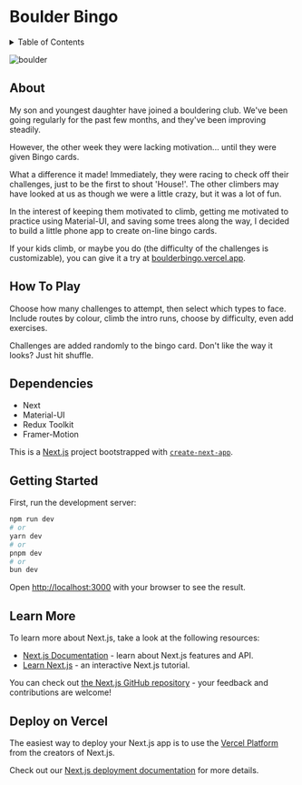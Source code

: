 # Boulder Bingo

<details>
  <summary>Table of Contents</summary>
  <ol>
    <li>
      <a href="#about">About</a>
    </li>
    <li>
      <a href="#how-to-play">How To Play</a>
    </li>
    <li>
      <a href="#tech-stack">Tech Stack</a>
    </li>
    <li>
      <a href="#screenshots">Screenshots</a>
    </li>
    <li>
    <a href="#setup">Setup</a>
    </li>
    <li>
    <a href="#dependencies">Dependencies</a>
    </li>
    <li>
    <a href="#project-directory-structure">Project Directory</a>
    </li>
    <li>
    <a href="#contributors">Contributors</a>
    </li>
  </ol>
</details>

![boulder](https://github.com/mikedaltonmtl/Boulder-Bingo/assets/109972253/ff2d8777-c260-4caf-8934-faa922e312e7)

## About

My son and youngest daughter have joined a bouldering club. We've been going regularly for the past few months, and they've been improving steadily.

However, the other week they were lacking motivation... until they were given Bingo cards.

What a difference it made! Immediately, they were racing to check off their challenges, just to be the first to shout 'House!'. The other climbers may have looked at us as though we were a little crazy, but it was a lot of fun.

In the interest of keeping them motivated to climb, getting me motivated to practice using Material-UI, and saving some trees along the way, I decided to build a little phone app to create on-line bingo cards.

If your kids climb, or maybe you do (the difficulty of the challenges is customizable), you can give it a try at [boulderbingo.vercel.app](https://boulderbingo.vercel.app/).

## How To Play

Choose how many challenges to attempt, then select which types to face.
Include routes by colour, climb the intro runs, choose by difficulty, even add exercises.

Challenges are added randomly to the bingo card. Don&apos;t like the way it looks? Just hit shuffle.


## Dependencies
- Next
- Material-UI
- Redux Toolkit
- Framer-Motion

This is a [Next.js](https://nextjs.org/) project bootstrapped with [`create-next-app`](https://github.com/vercel/next.js/tree/canary/packages/create-next-app).

## Getting Started

First, run the development server:

```bash
npm run dev
# or
yarn dev
# or
pnpm dev
# or
bun dev
```

Open [http://localhost:3000](http://localhost:3000) with your browser to see the result.

## Learn More

To learn more about Next.js, take a look at the following resources:

- [Next.js Documentation](https://nextjs.org/docs) - learn about Next.js features and API.
- [Learn Next.js](https://nextjs.org/learn) - an interactive Next.js tutorial.

You can check out [the Next.js GitHub repository](https://github.com/vercel/next.js/) - your feedback and contributions are welcome!

## Deploy on Vercel

The easiest way to deploy your Next.js app is to use the [Vercel Platform](https://vercel.com/new?utm_medium=default-template&filter=next.js&utm_source=create-next-app&utm_campaign=create-next-app-readme) from the creators of Next.js.

Check out our [Next.js deployment documentation](https://nextjs.org/docs/deployment) for more details.
